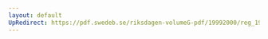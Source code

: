 ```yaml
---
layout: default
UpRedirect: https://pdf.swedeb.se/riksdagen-volumeG-pdf/19992000/reg_19992000/reg_19992000_0262.pdf
---
```

